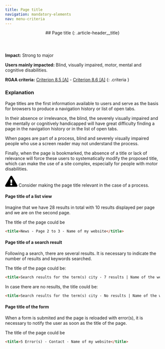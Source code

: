 ```yaml
---
title: Page title
navigation: mandatory-elements
nav: menu-criteria
---
```


<header>
## Page title
{: .article-header__title}
</header>

**Impact:** Strong to major

**Users mainly impacted:** Blind, visually impaired, motor, mental and cognitive disabilities.

**RGAA criteria:** [Criterion 8.5 [A]](http://disic.github.io/rgaa_referentiel_en/criteria.html#crit-8-5) - [Criterion 8.6 [A]](http://disic.github.io/rgaa_referentiel_en/criteria.html#crit-8-6)
{: .criteria }

### Explanation

Page titles are the first information available to users and serve as the basis for browsers to produce a navigation history or list of open tabs.

In their absence or irrelevance, the blind, the severely visually impaired and the mentally or cognitively handicapped will have great difficulty finding a page in the navigation history or in the list of open tabs.

When pages are part of a process, blind and severely visually impaired people who use a screen reader may not understand the process.

Finally, when the page is bookmarked, the absence of a title or lack of relevance will force these users to systematically modify the proposed title, which can make the use of a site complex, especially for people with motor disabilities.

<div class="important">
<svg role="img" aria-label="Important" xmlns="http://www.w3.org/2000/svg" viewBox="0 0 576 512" width="40" height="36"><title>Important</title><path d="M569.517 440.013C587.975 472.007 564.806 512 527.94 512H48.054c-36.937 0-59.999-40.055-41.577-71.987L246.423 23.985c18.467-32.009 64.72-31.951 83.154 0l239.94 416.028zM288 354c-25.405 0-46 20.595-46 46s20.595 46 46 46 46-20.595 46-46-20.595-46-46-46zm-43.673-165.346l7.418 136c.347 6.364 5.609 11.346 11.982 11.346h48.546c6.373 0 11.635-4.982 11.982-11.346l7.418-136c.375-6.874-5.098-12.654-11.982-12.654h-63.383c-6.884 0-12.356 5.78-11.981 12.654z"/></svg>
Consider making the page title relevant in the case of a process.
</div>

#### Page title of a list view

Imagine that we have 28 results in total with 10 results displayed per page and we are on the second page.

The title of the page could be
```html
<title>News - Page 2 to 3 - Name of my website</title>
```

#### Page title of a search result

Following a search, there are several results. It is necessary to indicate the number of results and keywords searched.

The title of the page could be:
```html
<title>Search results for the term(s) city - 7 results | Name of the website</title>
```

In case there are no results, the title could be:
```html
<title>Search results for the term(s) city - No results | Name of the website</title>
```

#### Page title of the form

When a form is submited and the page is reloaded with error(s), it is necessary to notify the user as soon as the title of the page.

The title of the page could be
```html
<title>5 Error(s) - Contact - Name of my website</title>
```


